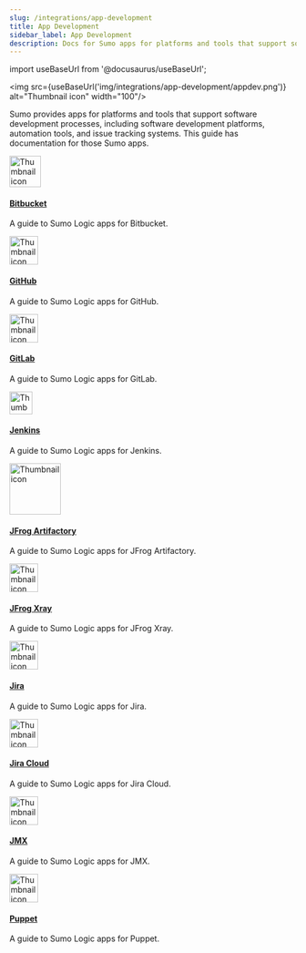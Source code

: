 ```yaml
---
slug: /integrations/app-development
title: App Development
sidebar_label: App Development
description: Docs for Sumo apps for platforms and tools that support software development processes.
---
```


import useBaseUrl from '@docusaurus/useBaseUrl';

<img src={useBaseUrl('img/integrations/app-development/appdev.png')} alt="Thumbnail icon" width="100"/>

Sumo provides apps for platforms and tools that support software development processes, including software development platforms, automation tools, and issue tracking systems. This guide has documentation for those Sumo apps.

<div className="box-wrapper" markdown="1">
<div className="box smallbox1 card">
  <div className="container">
  <img src={useBaseUrl('img/integrations/app-development/bitbucket.png')} alt="Thumbnail icon" width="55"/>
  <h4><a href="/docs/integrations/app-development/bitbucket">Bitbucket</a></h4>
  <p>A guide to Sumo Logic apps for Bitbucket.</p>
  </div>
</div>
<div className="box smallbox2 card">
  <div className="container">
  <img src={useBaseUrl('img/integrations/app-development/github-mark-white.png')} alt="Thumbnail icon" width="50"/>
  <h4><a href="/docs/integrations/app-development/github">GitHub</a></h4>
  <p>A guide to Sumo Logic apps for GitHub.</p>
  </div>
</div>
    <div className="box smallbox3 card">
      <div className="container">
      <img src={useBaseUrl('img/integrations/app-development/gitlab.png')} alt="Thumbnail icon" width="50"/>
      <h4><a href="/docs/integrations/app-development/gitlab">GitLab</a></h4>
      <p>A guide to Sumo Logic apps for GitLab.</p>
      </div>
    </div>
    <div className="box smallbox4 card">
      <div className="container">
      <img src={useBaseUrl('img/integrations/app-development/jenkins.png')} alt="Thumbnail icon" width="40"/>
      <h4><a href="/docs/integrations/app-development/jenkins">Jenkins</a></h4>
      <p>A guide to Sumo Logic apps for Jenkins.</p>
      </div>
    </div>
    <div className="box smallbox5 card">
      <div className="container">
      <img src={useBaseUrl('img/integrations/app-development/jfrog-Artifactory.png')} alt="Thumbnail icon" width="90"/>
      <h4><a href="/docs/integrations/app-development/jfrog-artifactory">JFrog Artifactory</a></h4>
      <p>A guide to Sumo Logic apps for JFrog Artifactory.</p>
      </div>
    </div>
    <div className="box smallbox6 card">
      <div className="container">
      <img src={useBaseUrl('img/integrations/app-development/jfrog-xray.png')} alt="Thumbnail icon" width="50"/>
      <h4><a href="/docs/integrations/app-development/jfrog-xray">JFrog Xray</a></h4>
      <p>A guide to Sumo Logic apps for JFrog Xray.</p>
      </div>
    </div>
    <div className="box smallbox7 card">
      <div className="container">
      <img src={useBaseUrl('img/integrations/app-development/jira.png')} alt="Thumbnail icon" width="50"/>
      <h4><a href="/docs/integrations/app-development/jira">Jira</a></h4>
      <p>A guide to Sumo Logic apps for Jira.</p>
      </div>
    </div>
    <div className="box smallbox8 card">
      <div className="container">
      <img src={useBaseUrl('img/integrations/app-development/jira.png')} alt="Thumbnail icon" width="50"/>
      <h4><a href="/docs/integrations/app-development/jira-cloud">Jira Cloud</a></h4>
      <p>A guide to Sumo Logic apps for Jira Cloud.</p>
      </div>
    </div>
    <div className="box smallbox9 card">
      <div className="container">
      <img src={useBaseUrl('img/integrations/app-development/jmx.png')} alt="Thumbnail icon" width="50"/>
      <h4><a href="/docs/integrations/app-development/jmx">JMX</a></h4>
      <p>A guide to Sumo Logic apps for JMX.</p>
      </div>
    </div>
    <div className="box smallbox10 card">
      <div className="container">
      <img src={useBaseUrl('img/integrations/app-development/puppet.png')} alt="Thumbnail icon" width="50"/>
      <h4><a href="/docs/integrations/app-development/puppet">Puppet</a></h4>
      <p>A guide to Sumo Logic apps for Puppet.</p>
      </div>
    </div>
  </div>
